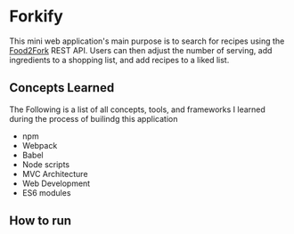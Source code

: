 # Forkify
This mini web application's main purpose is to search for recipes using the [Food2Fork](http://food2fork.com) REST API. Users can then adjust the number of serving, add ingredients to a shopping list, and add recipes to a liked list.

## Concepts Learned
The Following is a list of all concepts, tools, and frameworks I learned during the process of builindg this application
- npm
- Webpack
- Babel
- Node scripts
- MVC Architecture
- Web Development
- ES6 modules

## How to run
